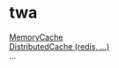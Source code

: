 # twa

[MemoryCache](https://github.com/ickqkicx/twa/blob/cache/Controllers/DataInMemoryController.cs)</br>
[DistributedCache (redis, ...)](https://github.com/ickqkicx/twa/blob/cache/Controllers/DataInDistributedController.cs)</br>
...